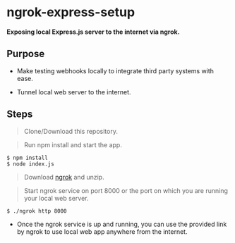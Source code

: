 # ngrok-express-setup

**Exposing local Express.js server to the internet via ngrok.**


## Purpose 

* Make testing webhooks locally to integrate third party systems with ease.

* Tunnel local web server to the internet.


## Steps

> Clone/Download this repository.

> Run npm install and start the app.

```shell
$ npm install
$ node index.js
```

> Download [ngrok](https://ngrok.com/download) and unzip.

> Start ngrok service on port 8000 or the port on which you are running your local web server.

```shell
$ ./ngrok http 8000
```

- Once the ngrok service is up and running, you can use the provided link by ngrok to use local web app anywhere from the internet. 
